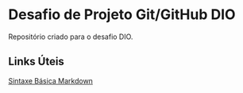 # Desafio de Projeto Git/GitHub DIO
Repositório criado para o desafio DIO.


## Links Úteis
[Sintaxe Básica Markdown](https://www.markdownguide.org/basic-syntax/)
